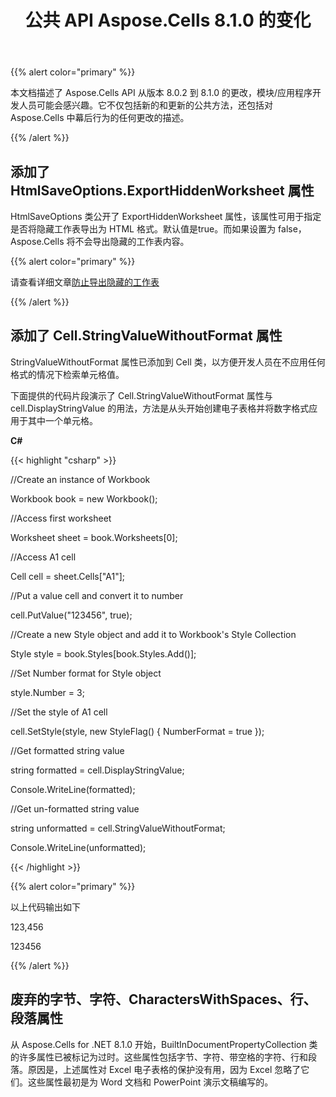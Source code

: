 ﻿---
title: 公共 API Aspose.Cells 8.1.0 的变化
type: docs
weight: 40
url: /zh/net/public-api-changes-in-aspose-cells-8-1-0/
---
{{% alert color="primary" %}} 

本文档描述了 Aspose.Cells API 从版本 8.0.2 到 8.1.0 的更改，模块/应用程序开发人员可能会感兴趣。它不仅包括新的和更新的公共方法，还包括对 Aspose.Cells 中幕后行为的任何更改的描述。

{{% /alert %}} 
## **添加了 HtmlSaveOptions.ExportHiddenWorksheet 属性**
HtmlSaveOptions 类公开了 ExportHiddenWorksheet 属性，该属性可用于指定是否将隐藏工作表导出为 HTML 格式。默认值是true。而如果设置为 false，Aspose.Cells 将不会导出隐藏的工作表内容。

{{% alert color="primary" %}} 

请查看详细文章[防止导出隐藏的工作表](/cells/zh/net/prevent-exporting-hidden-worksheet-contents-on-saving-to/)

{{% /alert %}}
## **添加了 Cell.StringValueWithoutFormat 属性**
StringValueWithoutFormat 属性已添加到 Cell 类，以方便开发人员在不应用任何格式的情况下检索单元格值。

下面提供的代码片段演示了 Cell.StringValueWithoutFormat 属性与 cell.DisplayStringValue 的用法，方法是从头开始创建电子表格并将数字格式应用于其中一个单元格。

**C#**

{{< highlight "csharp" >}}

 //Create an instance of Workbook

Workbook book = new Workbook();

//Access first worksheet

Worksheet sheet = book.Worksheets[0];

//Access A1 cell

Cell cell = sheet.Cells["A1"];

//Put a value cell and convert it to number

cell.PutValue("123456", true);

//Create a new Style object and add it to Workbook's Style Collection

Style style = book.Styles[book.Styles.Add()];

//Set Number format for Style object

style.Number = 3;

//Set the style of A1 cell

cell.SetStyle(style, new StyleFlag() { NumberFormat = true });

//Get formatted string value 

string formatted = cell.DisplayStringValue;

Console.WriteLine(formatted);

//Get un-formatted string value

string unformatted = cell.StringValueWithoutFormat;

Console.WriteLine(unformatted);

{{< /highlight >}}

{{% alert color="primary" %}} 

以上代码输出如下

123,456

123456

{{% /alert %}}
## **废弃的字节、字符、CharactersWithSpaces、行、段落属性**
从 Aspose.Cells for .NET 8.1.0 开始，BuiltInDocumentPropertyCollection 类的许多属性已被标记为过时。这些属性包括字节、字符、带空格的字符、行和段落。原因是，上述属性对 Excel 电子表格的保护没有用，因为 Excel 忽略了它们。这些属性最初是为 Word 文档和 PowerPoint 演示文稿编写的。
